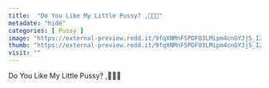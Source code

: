 ```yaml
---
title:  "Do You Like My Little Pussy? ,🤭🖤😈"
metadate: "hide"
categories: [ Pussy ]
image: "https://external-preview.redd.it/9fqXNMnF5PDF03LMipm4cnGYJj5_IZSxJterqgAaeC0.jpg?auto=webp&s=9ea42be370baf774788176e5543bba2b7a6ea1eb"
thumb: "https://external-preview.redd.it/9fqXNMnF5PDF03LMipm4cnGYJj5_IZSxJterqgAaeC0.jpg?width=960&crop=smart&auto=webp&s=d428320c29e2fcc39ab9f7ba1b00835e5dc753df"
visit: ""
---
```

Do You Like My Little Pussy? ,🤭🖤😈
